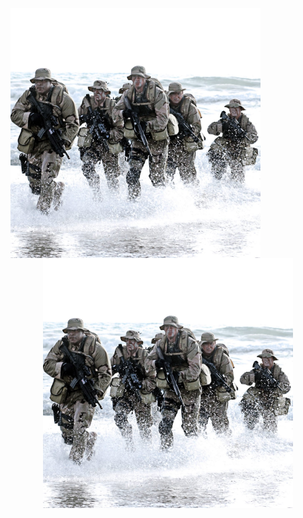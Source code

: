 <p align="center">
  <img align="left" src="/images/NavySEALs.png" width="400" title="Navy SEALs">
  <img align="center" src="/images/NavySEALs.png" width="400" title="Navy SEALs">
</p>
